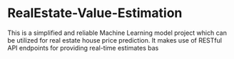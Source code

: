 # RealEstate-Value-Estimation
This is a simplified and reliable Machine Learning model project which can be utilized for real estate house price prediction. It makes use of RESTful API endpoints for providing real-time estimates bas